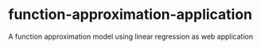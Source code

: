 # function-approximation-application
A function approximation model using linear regression as web application
